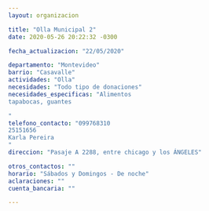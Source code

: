 ```yaml
---
layout: organizacion

title: "Olla Municipal 2"
date: 2020-05-26 20:22:32 -0300

fecha_actualizacion: "22/05/2020"

departamento: "Montevideo"
barrio: "Casavalle"
actividades: "Olla"
necesidades: "Todo tipo de donaciones"
necesidades_especificas: "Alimentos
tapabocas, guantes

"
telefono_contacto: "099768310
25151656
Karla Pereira
"
direccion: "Pasaje A 2288, entre chicago y los ÁNGELES"

otros_contactos: ""
horario: "Sábados y Domingos - De noche"
aclaraciones: ""
cuenta_bancaria: ""

---
```

